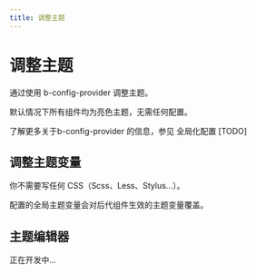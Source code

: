 ```yaml
---
title: 调整主题
---
```


<b-back-top></b-back-top>

# 调整主题

通过使用 b-config-provider 调整主题。

默认情况下所有组件均为亮色主题，无需任何配置。

了解更多关于b-config-provider 的信息，参见 全局化配置 [TODO]

## 调整主题变量

你不需要写任何 CSS（Scss、Less、Stylus...）。

配置的全局主题变量会对后代组件生效的主题变量覆盖。

<preview path="./demo/Theme/Basic.vue"></preview>

## 主题编辑器

正在开发中...
